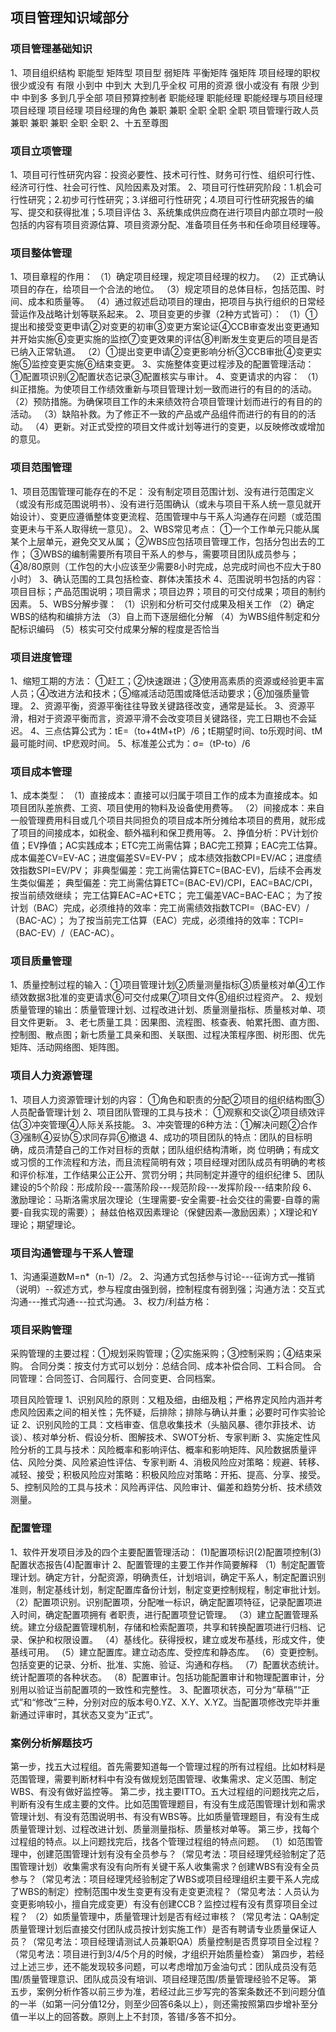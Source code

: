 
## 项目管理知识域部分

### 项目管理基础知识
1、项目组织结构
 职能型 矩阵型 项目型
  弱矩阵 平衡矩阵 强矩阵 
项目经理的职权 很少或没有 有限 小到中 中到大 大到几乎全权
可用的资源 很小或没有 有限 少到中 中到多 多到几乎全部
项目预算控制者 职能经理 职能经理 职能经理与项目经理 项目经理 项目经理
项目经理的角色 兼职 兼职 全职 全职 全职
项目管理行政人员 兼职 兼职 兼职 全职 全职
2、十五至尊图

### 项目立项管理
1、项目可行性研究内容：投资必要性、技术可行性、财务可行性、组织可行性、经济可行性、社会可行性、风险因素及对策。
2、项目可行性研究阶段：1.机会可行性研究；2.初步可行性研究；3.详细可行性研究；4.项目可行性研究报告的编写、提交和获得批准；5.项目评估
3、系统集成供应商在进行项目内部立项时一般包括的内容有项目资源估算、项目资源分配、准备项目任务书和任命项目经理等。

### 项目整体管理
1、项目章程的作用：
（1）确定项目经理，规定项目经理的权力。
（2）正式确认项目的存在，给项目一个合法的地位。
（3）规定项目的总体目标，包括范围、时间、成本和质量等。
（4）通过叙述启动项目的理由，把项目与执行组织的日常经营运作及战略计划等联系起来。
2、项目变更的步骤（2种方式皆可）：
（1）①提出和接受变更申请②对变更的初审③变更方案论证④CCB审查发出变更通知并开始实施⑥变更实施的监控⑦变更效果的评估⑧判断发生变更后的项目是否已纳入正常轨道。
（2）①提出变更申请②变更影响分析③CCB审批④变更实施⑤监控变更实施⑥结束变更。
3、实施整体变更过程涉及的配置管理活动：
①配置项识别②配置状态记录③配置核实与审计。
4、变更请求的内容：
（1）纠正措施。为使项目工作绩效重新与项目管理计划一致而进行的有目的的活动。
（2）预防措施。为确保项目工作的未来绩效符合项目管理计划而进行的有目的的活动。
（3）缺陷补救。为了修正不一致的产品或产品组件而进行的有目的的活动。
（4）更新。对正式受控的项目文件或计划等进行的变更，以反映修改或增加的意见。

### 项目范围管理
1、项目范围管理可能存在的不足：
没有制定项目范围计划、没有进行范围定义（或没有形成范围说明书）、没有进行范围确认（或未与项目干系人统一意见就开始设计）、变更应遵循整体变更流程、范围管理中与干系人沟通存在问题（或范围变更未与干系人取得统一意见）。
2、WBS常见考点：
①一个工作单元只能从属某个上层单元，避免交叉从属；
②WBS应包括项目管理工作，包括分包出去的工作；
③WBS的编制需要所有项目干系人的参与，需要项目团队成员参与；
④8/80原则（工作包的大小应该至少需要8小时完成，总完成时间也不应大于80小时）
3、确认范围的工具包括检查、群体决策技术
4、范围说明书包括的内容：项目目标；产品范围说明；项目需求；项目边界；项目的可交付成果；项目的制约因素。
5、WBS分解步骤：
（1）识别和分析可交付成果及相关工作
（2）确定WBS的结构和编排方法
（3）自上而下逐层细化分解
（4）为WBS组件制定和分配标识编码
（5）核实可交付成果分解的程度是否恰当

### 项目进度管理
1、缩短工期的方法：
①赶工；②快速跟进；③使用高素质的资源或经验更丰富人员；④改进方法和技术；⑤缩减活动范围或降低活动要求；⑥加强质量管理。
2、资源平衡，资源平衡往往导致关键路径改变，通常是延长。
3、资源平滑，相对于资源平衡而言，资源平滑不会改变项目关键路径，完工日期也不会延迟。
4、三点估算公式为：tE=（to+4tM+tP）/6；tE期望时间、to乐观时间、tM最可能时间、tP悲观时间。
5、标准差公式为：σ=（tP-to）/6

### 项目成本管理
1、成本类型：
（1）直接成本：直接可以归属于项目工作的成本为直接成本。如项目团队差旅费、工资、项目使用的物料及设备使用费等。
（2）间接成本：来自一般管理费用科目或几个项目共同担负的项目成本所分摊给本项目的费用，就形成了项目的间接成本，如税金、额外福利和保卫费用等。
2、挣值分析：PV计划价值；EV挣值；AC实践成本；ETC完工尚需估算；BAC完工预算；EAC完工估算。
成本偏差CV=EV-AC；进度偏差SV=EV-PV；
成本绩效指数CPI=EV/AC；进度绩效指数SPI=EV/PV；
非典型偏差：完工尚需估算ETC=(BAC-EV)，后续不会再发生类似偏差；
典型偏差：完工尚需估算ETC=(BAC-EV)/CPI，EAC=BAC/CPI，按当前绩效继续；
完工估算EAC=AC+ETC；
完工偏差VAC=BAC-EAC；
为了按计划（BAC）完成，必须维持的效率：完工尚需绩效指数TCPI=（BAC-EV）/（BAC-AC）；
为了按当前完工估算（EAC）完成，必须维持的效率：TCPI=（BAC-EV）/（EAC-AC）。

### 项目质量管理
1、质量控制过程的输入：①项目管理计划②质量测量指标③质量核对单④工作绩效数据3批准的变更请求⑥可交付成果⑦项目文件⑧组织过程资产。
2、规划质量管理的输出：质量管理计划、过程改进计划、质量测量指标、质量核对单、项目文件更新。
3、老七质量工具：因果图、流程图、核查表、帕累托图、直方图、控制图、散点图；新七质量工具亲和图、关联图、过程决策程序图、树形图、优先矩阵、活动网络图、矩阵图。

### 项目人力资源管理
1、项目人力资源管理计划的内容：
①角色和职责的分配②项目的组织结构图③人员配备管理计划
2、项目团队管理的工具与技术：
①观察和交谈②项目绩效评估③冲突管理④人际关系技能。
3、冲突管理的6种方法：①解决问题②合作③强制④妥协⑤求同存异⑥撤退
4、成功的项目团队的特点：团队的目标明确，成员清楚自己的工作对目标的贡献；团队组织结构清晰，岗
位明确；有成文或习惯的工作流程和方法，而且流程简明有效；项目经理对团队成员有明确的考核和评价标准，工作结果公正公开、赏罚分明；共同制定并遵守的组织纪律
5、团队建设的5个阶段：形成阶段---震荡阶段---规范阶段---发挥阶段---结束阶段
6、激励理论：马斯洛需求层次理论（生理需要-安全需要-社会交往的需要-自尊的需要-自我实现的需要）；
赫兹伯格双因素理论（保健因素—激励因素）；X理论和Y理论；期望理论。

### 项目沟通管理与干系人管理
1、沟通渠道数M=n*（n-1）/2。
2、沟通方式包括参与讨论---征询方式—推销（说明）--叙述方式，参与程度由强到弱，控制程度有弱到强；沟通方法：交互式沟通---推式沟通---拉式沟通。
3、权力/利益方格：

### 项目采购管理
采购管理的主要过程：①规划采购管理；②实施采购；③控制采购；④结束采购。
合同分类：按支付方式可以划分：总结合同、成本补偿合同、工料合同。
合同管理：合同签订、合同履行、合同变更、合同档案。

项目风险管理
1、识别风险的原则：又粗及细，由细及粗；严格界定风险内涵并考虑风险因素之间的相关性；先怀疑，后排除；排除与确认并重；必要时可作实验论证
2、识别风险的工具：文档审查、信息收集技术（头脑风暴、德尔菲技术、访谈）、核对单分析、假设分析、图解技术、SWOT分析、专家判断
3、实施定性风险分析的工具与技术：风险概率和影响评估、概率和影响矩阵、风险数据质量评估、风险分类、风险紧迫性评估、专家判断
4、消极风险应对策略：规避、转移、减轻、接受；积极风险应对策略：积极风险应对策略：开拓、提高、分享、接受。
5、控制风险的工具与技术：风险再评估、风险审计、偏差和趋势分析、技术绩效测量。

### 配置管理
1、软件开发项目涉及的四个主要配置管理活动：
(1)配置项标识(2)配置项控制(3)配置状态报告(4)配置审计
2、配置管理的主要工作并作简要解释
（1）制定配置管理计划。确定方针，分配资源，明确责任，计划培训，确定干系人，制定配置识别准则，制定基线计划，制定配置库备份计划，制定变更控制规程，制定审批计划。
（2）配置项识别。识别配置项，分配唯一标识，确定配置项特征，记录配置项进入时间，确定配置项拥有
者职责，进行配置项登记管理。
（3）建立配置管理系统。建立分级配置管理机制，存储和检索配置项，共享和转换配置项进行归档、记录、保护和权限设置。
（4）基线化。获得授权，建立或发布基线，形成文件，使基线可用。
（5）建立配置库。建立动态库、受控库和静态库。
（6）变更控制。包括变更的记录、分析、批准、实施、验证、沟通和存档。
（7）配置状态统计。统计配置项的各种状态。
（8）配置审计。包括功能配置审计和物理配置审计，分别用以验证当前配置项的一致性和完整性。
3、配置项状态，可分为“草稿”“正式”和“修改”三种，分别对应的版本号0.YZ、X.Y、X.YZ。当配置项修改完毕并重新通过评审时，其状态又变为“正式”。

### 案例分析解题技巧
第一步，找五大过程组。首先需要知道每一个管理过程的所有过程组。比如材料是范围管理，需要判断材料中有没有做规划范围管理、收集需求、定义范围、制定WBS、有没有做好监控等。
第二步，找主要ITTO。五大过程组的问题找完之后，判断有没有生成主要的文件。比如范围管理题目，有没有生成范围管理计划和需求管理计划、有没有范围说明书、有没有WBS等。比如质量管理题目，有没有生成质量管理计划、过程改进计划、质量测量指标、质量核对单等。
第三步，找每个过程组的特点。以上问题找完后，找各个管理过程组的特点问题。
（1）如范围管理中，创建范围管理计划有没有全员参与？（常见考法：项目经理凭经验制定了范围管理计划）收集需求有没有向所有关键干系人收集需求？创建WBS有没有全员参与？（常见考法：项目经理凭经验制定了WBS或项目经理组织主要干系人完成了WBS的制定）控制范围中发生变更有没有走变更流程？（常见考法：人员认为变更影响较小，擅自完成变更）有没有创建CCB？监控过程有没有贯穿项目全过程？
（2）如质量管理中，质量管理计划是否有经过审核？（常见考法：QA制定质量管理计划后直接交付团队成员按计划实施工作）是否有聘请专业质量保证人员？（常见考法：项目经理请测试人员兼职QA）质量控制是否贯穿项目全过程？（常见考法：项目进行到3/4/5个月的时候，才组织开始质量检查）
第四步，若经过上述三步，还不能发现较多问题，可以考虑增加万金油句式：团队成员没有范围/质量管理意识、团队成员没有培训、项目经理范围/质量管理经验不足等。
第五步，案例分析作答以前三步为准，若经过此三步写完的答案条数还不到问题分值的一半（如第一问分值12分，则至少回答6条以上），则还需按照第四步增补至分值一半以上的回答数。原则上上不封顶，答错/多答不扣分。